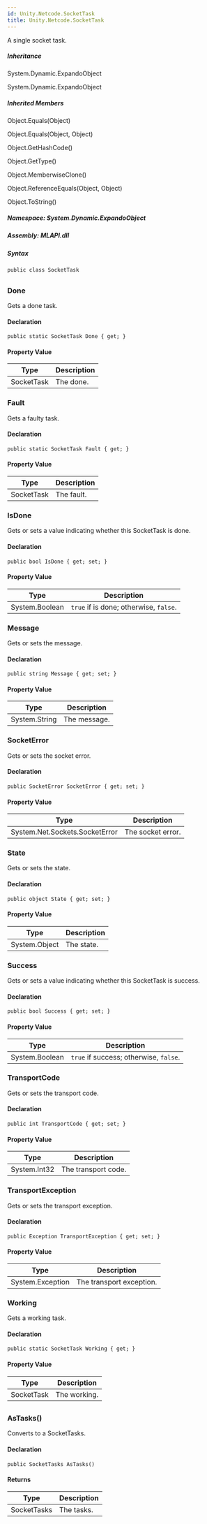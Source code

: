 ```yaml
---  
id: Unity.Netcode.SocketTask  
title: Unity.Netcode.SocketTask  
---
```


<div class="markdown level0 summary">

A single socket task.

</div>

<div class="markdown level0 conceptual">

</div>

<div class="inheritance">

##### Inheritance

<div class="level0">

System.Dynamic.ExpandoObject

</div>

<div class="level1">

System.Dynamic.ExpandoObject

</div>

</div>

<div class="inheritedMembers">

##### Inherited Members

<div>

Object.Equals(Object)

</div>

<div>

Object.Equals(Object, Object)

</div>

<div>

Object.GetHashCode()

</div>

<div>

Object.GetType()

</div>

<div>

Object.MemberwiseClone()

</div>

<div>

Object.ReferenceEquals(Object, Object)

</div>

<div>

Object.ToString()

</div>

</div>

##### **Namespace**: System.Dynamic.ExpandoObject

##### **Assembly**: MLAPI.dll

##### Syntax

``` lang-csharp
public class SocketTask
```

## 

### Done

<div class="markdown level1 summary">

Gets a done task.

</div>

<div class="markdown level1 conceptual">

</div>

#### Declaration

``` lang-csharp
public static SocketTask Done { get; }
```

#### Property Value

| Type       | Description |
|------------|-------------|
| SocketTask | The done.   |

### Fault

<div class="markdown level1 summary">

Gets a faulty task.

</div>

<div class="markdown level1 conceptual">

</div>

#### Declaration

``` lang-csharp
public static SocketTask Fault { get; }
```

#### Property Value

| Type       | Description |
|------------|-------------|
| SocketTask | The fault.  |

### IsDone

<div class="markdown level1 summary">

Gets or sets a value indicating whether this SocketTask is done.

</div>

<div class="markdown level1 conceptual">

</div>

#### Declaration

``` lang-csharp
public bool IsDone { get; set; }
```

#### Property Value

| Type           | Description                            |
|----------------|----------------------------------------|
| System.Boolean | `true` if is done; otherwise, `false`. |

### Message

<div class="markdown level1 summary">

Gets or sets the message.

</div>

<div class="markdown level1 conceptual">

</div>

#### Declaration

``` lang-csharp
public string Message { get; set; }
```

#### Property Value

| Type          | Description  |
|---------------|--------------|
| System.String | The message. |

### SocketError

<div class="markdown level1 summary">

Gets or sets the socket error.

</div>

<div class="markdown level1 conceptual">

</div>

#### Declaration

``` lang-csharp
public SocketError SocketError { get; set; }
```

#### Property Value

| Type                           | Description       |
|--------------------------------|-------------------|
| System.Net.Sockets.SocketError | The socket error. |

### State

<div class="markdown level1 summary">

Gets or sets the state.

</div>

<div class="markdown level1 conceptual">

</div>

#### Declaration

``` lang-csharp
public object State { get; set; }
```

#### Property Value

| Type          | Description |
|---------------|-------------|
| System.Object | The state.  |

### Success

<div class="markdown level1 summary">

Gets or sets a value indicating whether this SocketTask is success.

</div>

<div class="markdown level1 conceptual">

</div>

#### Declaration

``` lang-csharp
public bool Success { get; set; }
```

#### Property Value

| Type           | Description                            |
|----------------|----------------------------------------|
| System.Boolean | `true` if success; otherwise, `false`. |

### TransportCode

<div class="markdown level1 summary">

Gets or sets the transport code.

</div>

<div class="markdown level1 conceptual">

</div>

#### Declaration

``` lang-csharp
public int TransportCode { get; set; }
```

#### Property Value

| Type         | Description         |
|--------------|---------------------|
| System.Int32 | The transport code. |

### TransportException

<div class="markdown level1 summary">

Gets or sets the transport exception.

</div>

<div class="markdown level1 conceptual">

</div>

#### Declaration

``` lang-csharp
public Exception TransportException { get; set; }
```

#### Property Value

| Type             | Description              |
|------------------|--------------------------|
| System.Exception | The transport exception. |

### Working

<div class="markdown level1 summary">

Gets a working task.

</div>

<div class="markdown level1 conceptual">

</div>

#### Declaration

``` lang-csharp
public static SocketTask Working { get; }
```

#### Property Value

| Type       | Description  |
|------------|--------------|
| SocketTask | The working. |

## 

### AsTasks()

<div class="markdown level1 summary">

Converts to a SocketTasks.

</div>

<div class="markdown level1 conceptual">

</div>

#### Declaration

``` lang-csharp
public SocketTasks AsTasks()
```

#### Returns

| Type        | Description |
|-------------|-------------|
| SocketTasks | The tasks.  |
